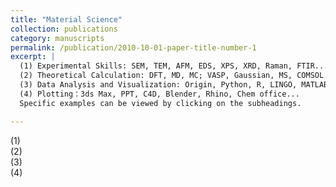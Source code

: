 ```yaml
---
title: "Material Science"
collection: publications
category: manuscripts
permalink: /publication/2010-10-01-paper-title-number-1
excerpt: |
  (1) Experimental Skills: SEM, TEM, AFM, EDS, XPS, XRD, Raman, FTIR...  
  (2) Theoretical Calculation: DFT, MD, MC; VASP, Gaussian, MS, COMSOL...  
  (3) Data Analysis and Visualization: Origin, Python, R, LINGO, MATLAB...  
  (4) Plotting：3ds Max, PPT, C4D, Blender, Rhino, Chem office...  
  Specific examples can be viewed by clicking on the subheadings.  

---
```


  (1)  
  (2)  
  (3)  
  (4)  

